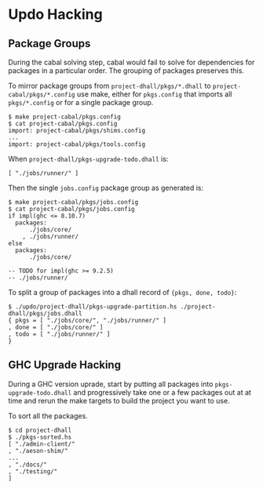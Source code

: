 # Updo Hacking

## Package Groups

During the cabal solving step, cabal would fail to solve for dependencies for
packages in a particular order. The grouping of packages preserves this.

To mirror package groups from `project-dhall/pkgs/*.dhall` to
`project-cabal/pkgs/*.config` use make, either for `pkgs.config` that imports
all `pkgs/*.config` or for a single package group.

```
$ make project-cabal/pkgs.config
$ cat project-cabal/pkgs.config
import: project-cabal/pkgs/shims.config
...
import: project-cabal/pkgs/tools.config
```

When `project-dhall/pkgs-upgrade-todo.dhall` is:

```dhall
[ "./jobs/runner/" ]
```

Then the single `jobs.config` package group as generated is:

```
$ make project-cabal/pkgs/jobs.config
$ cat project-cabal/pkgs/jobs.config
if impl(ghc <= 8.10.7)
  packages:
      ./jobs/core/
    , ./jobs/runner/
else
  packages:
      ./jobs/core/

-- TODO for impl(ghc >= 9.2.5)
-- ./jobs/runner/
```

To split a group of packages into a dhall record of `{pkgs, done, todo}`:

```
$ ./updo/project-dhall/pkgs-upgrade-partition.hs ./project-dhall/pkgs/jobs.dhall
{ pkgs = [ "./jobs/core/", "./jobs/runner/" ]
, done = [ "./jobs/core/" ]
, todo = [ "./jobs/runner/" ]
}
```

## GHC Upgrade Hacking

During a GHC version uprade, start by putting all packages into
`pkgs-upgrade-todo.dhall` and progressively take one or a few packages out at at
time and rerun the make targets to build the project you want to use.

To sort all the packages.

```
$ cd project-dhall
$ ./pkgs-sorted.hs
[ "./admin-client/"
, "./aeson-shim/"
...
, "./docs/"
, "./testing/"
]
```
